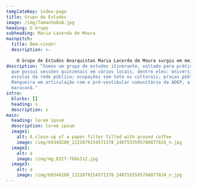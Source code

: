 ```yaml
---
templateKey: index-page
title: Grupo de Estudos
image: /img/TamanhoDoA.jpg
heading: O Grupo
subheading: Maria Lacerda de Moura
mainpitch:
  title: Bem-vindo!
  description: >-
    
    O Grupo de Estudos Anarquistas Maria Lacerda de Moura surgiu em meio às jornadas de junho de 2013 tendo em vista a divulgação e debate sobre o anarquismo.
description: "Somos um grupo de estudos itinerante, voltado para prática real,
  que possui sessões quinzenais em vários locais, dentre eles: Universidades;
  escolas da rede pública; ocupações sem teto ou culturais; praças públicas; a
  Mangueira em articulação com o pré-vestibular comunitário da ADEP, a aldeia
  maracanã."
intro:
  blurbs: []
  heading: s
  description: s
main:
  heading: lorem ipsum
  description: lorem ipsum
  image1:
    alt: A close-up of a paper filter filled with ground coffee
    image: /img/69348200_1222879154571378_2407555595788877824_n.jpg
  image2:
    alt: a
    image: /img/mg_0327-768x512.jpg
  image3:
    alt: a
    image: /img/69348200_1222879154571378_2407555595788877824_n.jpg
---
```

